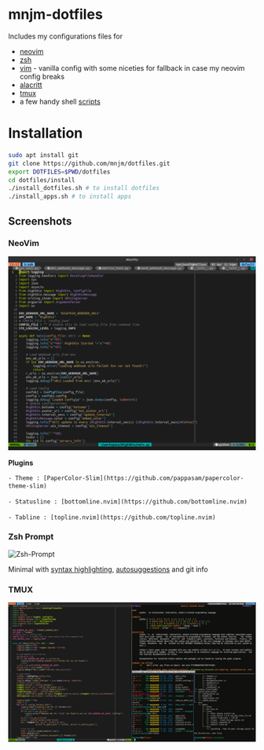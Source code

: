 # mnjm-dotfiles

Includes my configurations files for

- [neovim](https://github.com/mnjm/dotfiles/tree/main/nvim/.config/nvim)
- [zsh](https://github.com/mnjm/dotfiles/tree/main/zsh/.config/zsh)
- [vim](https://github.com/mnjm/dotfiles/blob/main/vim/.vimrc) - vanilla config with some niceties for fallback in case my neovim config breaks
- [alacritt](https://github.com/mnjm/dotfiles/tree/main/alacritty/.config/alacritty)
- [tmux](https://github.com/mnjm/dotfiles/blob/main/tmux/.tmux.conf)
- a few handy shell [scripts](https://github.com/mnjm/dotfiles/tree/main/scripts/.local/bin)

# Installation

```bash
sudo apt install git
git clone https://github.com/mnjm/dotfiles.git
export DOTFILES=$PWD/dotfiles
cd dotfiles/install
./install_dotfiles.sh # to install dotfiles
./install_apps.sh # to install apps
```

## Screenshots

### NeoVim

![NeoVim](https://github.com/mnjm/github-media-repo/blob/042d8b324ca4d03228d31cb0cbac69248a2eb860/dotfiles/neovim.png)

**Plugins**

    - Theme : [PaperColor-Slim](https://github.com/pappasam/papercolor-theme-slim)

    - Statusline : [bottomline.nvim](https://github.com/bottomline.nvim)

    - Tabline : [topline.nvim](https://github.com/topline.nvim)

### Zsh Prompt

![Zsh-Prompt](https://github.com/mnjm/dotfiles/blob/assets/zsh_prompt.png?raw=true)

Minimal with [syntax highlighting](https://github.com/zsh-users/zsh-syntax-highlighting), [autosuggestions](https://github.com/zsh-users/zsh-autosuggestions) and git info

### TMUX

![TMUX](https://github.com/mnjm/github-media-repo/blob/163033571c59e35cce19bade50af007aa9fbb217/dotfiles/tmux.jpg)
